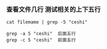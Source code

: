 ### 查看文件几行 测试相关的上下五行

```
cat filemame | grep -5 "ceshi"

grep -a 5 "ceshi"  后面五行
grep -c 5 "ceshi"  前面五行
```
